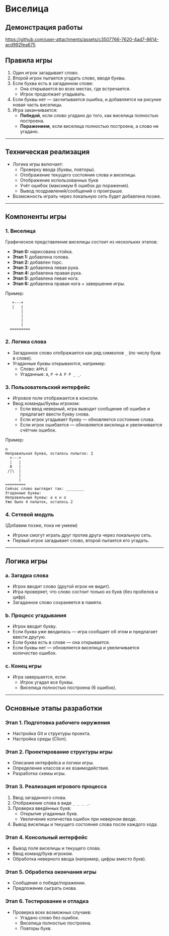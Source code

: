 # Виселица

## Демонстрация работы

https://github.com/user-attachments/assets/c3507766-7620-4ad7-8614-acd992fea675


## Правила игры
1. Один игрок загадывает слово.
2. Второй игрок пытается угадать слово, вводя буквы.
3. Если буква есть в загаданном слове:
   - Она открывается во всех местах, где встречается.
   - Игрок продолжает угадывать.
4. Если буквы нет — засчитывается ошибка, и добавляется на рисунке новая часть виселицы.
5. Игра заканчивается:
   - **Победой**, если слово угадано до того, как виселица полностью построена.
   - **Поражением**, если виселица полностью построена, а слово не угадано.

---

## Техническая реализация
- Логика игры включает:
  - Проверку ввода (буквы, повторы).
  - Отображение текущего состояния слова и виселицы.
  - Отображение использованных букв
  - Учёт ошибок (максимум 6 ошибок до поражения).
  - Вывод поздравлений/сообщений о проигрыше.
- Возможность играть через локальную сеть будет добавлена позже.

---

## Компоненты игры
### 1. Виселица
Графическое представление виселицы состоит из нескольких этапов:
- **Этап 0:** нарисована стойка.
- **Этап 1:** добавлена голова.
- **Этап 2:** добавлен торс.
- **Этап 3:** добавлена левая рука.
- **Этап 4:** добавлена правая рука.
- **Этап 5:** добавлена левая нога.
- **Этап 6:** добавлена правая нога + завершение игры.

Пример:
```
   +---+
   |   |
       |
       |
       |
       |
  =========
```

### 2. Логика слова
- Загаданное слово отображается как ряд символов `_` (по числу букв в слове).
- Угаданные буквы открываются, например:
  - Слово: `APPLE`
  - Угаданные: `A`, `P` → `A P P _ _`.

### 3. Пользовательский интерфейс
- Игровое поле отображается в консоли.
- Ввод команды/буквы игроком:
  - Если ввод неверный, игра выводит сообщение об ошибке и предлагает ввести букву снова.
  - Если игрок угадывает букву — обновляется состояние слова.
  - Если игрок ошибается — обновляется виселица и увеличивается счётчик ошибок.

Пример:
```
н
Неправильная буква, осталось попыток: 2
  +---+
  |   |
  O   |
 /|\  |
      |
      |
=========
Сейчас слово выглядит так: ________
Угаданные буквы: 
Неправильные буквы: а к н о 
Уже было 4 попыток, осталось 2
```

### 4. Сетевой модуль
(Добавим позже, пока не умеем)
- Игроки смогут играть друг против друга через локальную сеть.
- Первый игрок загадывает слово, второй пытается его угадать.

---

## Логика игры
### a. Загадка слова
- Игрок вводит слово (другой игрок не видит).
- Игра проверяет, что слово состоит только из букв (без пробелов и цифр).
- Загаданное слово сохраняется в памяти.

### b. Процесс угадывания
- Игрок вводит букву.
- Если буква уже вводилась — игра сообщает об этом и предлагает ввести другую.
- Если буква есть в слове — она открывается.
- Если буквы нет — обновляется виселица и увеличивается количество ошибок.

### c. Конец игры
- Игра завершается, если:
  - Игрок угадал все буквы.
  - Виселица полностью построена (6 ошибок).

---

## Основные этапы разработки
### Этап 1. Подготовка рабочего окружения
- Настройка Git и структуры проекта.
- Настройка среды (Clion).

### Этап 2. Проектирование структуры игры
- Описание интерфейса и логики игры.
- Определение классов и их взаимодействия.
- Разработка схемы игры.

### Этап 3. Реализация игрового процесса
1. Ввод загаданного слова.
2. Отображение слова в виде `_ _ _ _`.
3. Проверка введённых букв:
   - Открытие угаданных букв.
   - Увеличение количества ошибок при неверном вводе.
4. Вывод виселицы и текущего состояния слова после каждого хода.

### Этап 4. Консольный интерфейс
- Вывод поля виселицы и текущего слова.
- Ввод команд/букв игроком.
- Обработка неверного ввода (например, цифры вместо букв).

### Этап 5. Обработка окончания игры
- Сообщение о победе/поражении.
- Предложение сыграть снова.

### Этап 6. Тестирование и отладка
- Проверка всех возможных случаев:
  - Угадано слово без ошибок.
  - Виселица полностью построена.
  - Повторы букв.
